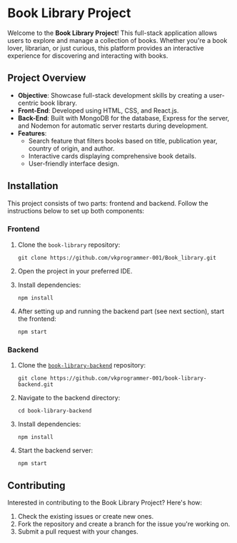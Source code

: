 # Book Library Project

Welcome to the **Book Library Project**! This full-stack application allows users to explore and manage a collection of books. Whether you're a book lover, librarian, or just curious, this platform provides an interactive experience for discovering and interacting with books.

## Project Overview

- **Objective**: Showcase full-stack development skills by creating a user-centric book library.
- **Front-End**: Developed using HTML, CSS, and React.js.
- **Back-End**: Built with MongoDB for the database, Express for the server, and Nodemon for automatic server restarts during development.
- **Features**:
    - Search feature that filters books based on title, publication year, country of origin, and author.
    - Interactive cards displaying comprehensive book details.
    - User-friendly interface design.

## Installation

This project consists of two parts: frontend and backend. Follow the instructions below to set up both components:

### Frontend

1. Clone the `book-library` repository:
    ```
    git clone https://github.com/vkprogrammer-001/Book_library.git
    ```

2. Open the project in your preferred IDE.

3. Install dependencies:
    ```
    npm install
    ```

4. After setting up and running the backend part (see next section), start the frontend:
    ```
    npm start
    ```

### Backend

1. Clone the <a href= "https://github.com/vkprogrammer-001/book-library-backend">`book-library-backend`</a> repository:
    ```
    git clone https://github.com/vkprogrammer-001/book-library-backend.git
    ```

2. Navigate to the backend directory:
    ```
    cd book-library-backend
    ```

3. Install dependencies:
    ```
    npm install
    ```

4. Start the backend server:
    ```
    npm start
    ```

## Contributing

Interested in contributing to the Book Library Project? Here's how:

1. Check the existing issues or create new ones.
2. Fork the repository and create a branch for the issue you're working on.
3. Submit a pull request with your changes.
